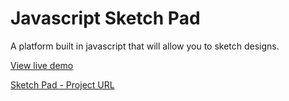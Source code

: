 Javascript Sketch Pad
======================

A platform built in javascript that will allow you to sketch designs.

[View live demo](http://htmlpreview.github.io/?https://github.com/hgducharme/odinProjects/blob/master/webDev101/javascriptSketchPad/sketch-pad.html)

[Sketch Pad - Project URL](http://www.theodinproject.com/web-development-101/javascript-and-jquery)
